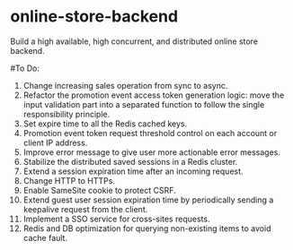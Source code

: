 # online-store-backend

Build a high available, high concurrent, and distributed online store backend.

#To Do:
1. Change increasing sales operation from sync to async.
2. Refactor the promotion event access token generation logic: move the input validation part into a
   separated function to follow the single responsibility principle.
3. Set expire time to all the Redis cached keys.
4. Promotion event token request threshold control on each account or client IP address.
5. Improve error message to give user more actionable error messages.
6. Stabilize the distributed saved sessions in a Redis cluster.
7. Extend a session expiration time after an incoming request.
8. Change HTTP to HTTPs.
9. Enable SameSite cookie to protect CSRF.
10. Extend guest user session expiration time by periodically sending a keepalive
request from the client.
11. Implement a SSO service for cross-sites requests.
12. Redis and DB optimization for querying non-existing items to avoid cache fault.
